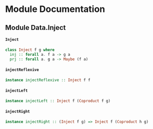 # Module Documentation

## Module Data.Inject

#### `Inject`

``` purescript
class Inject f g where
  inj :: forall a. f a -> g a
  prj :: forall a. g a -> Maybe (f a)
```


#### `injectReflexive`

``` purescript
instance injectReflexive :: Inject f f
```


#### `injectLeft`

``` purescript
instance injectLeft :: Inject f (Coproduct f g)
```


#### `injectRight`

``` purescript
instance injectRight :: (Inject f g) => Inject f (Coproduct h g)
```




